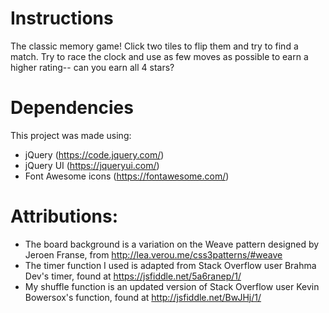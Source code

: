 # Instructions
The classic memory game! Click two tiles to flip them and try to find a match. Try to race the clock and use as
few moves as possible to earn a higher rating-- can you earn all 4 stars?

# Dependencies
This project was made using:
* jQuery (https://code.jquery.com/)
* jQuery UI (https://jqueryui.com/)
* Font Awesome icons (https://fontawesome.com/)

# Attributions:
* The board background is a variation on the Weave pattern designed by Jeroen Franse, from http://lea.verou.me/css3patterns/#weave
* The timer function I used is adapted from Stack Overflow user Brahma Dev's timer, found at https://jsfiddle.net/5a6ranep/1/
* My shuffle function is an updated version of Stack Overflow user Kevin Bowersox's function, found at http://jsfiddle.net/BwJHj/1/
